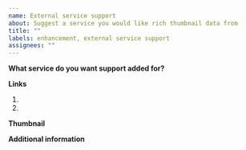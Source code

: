 ```yaml
---
name: External service support
about: Suggest a service you would like rich thumbnail data from
title: ""
labels: enhancement, external service support
assignees: ""
---
```


**What service do you want support added for?**

<!-- A clear and concise description of the requested feature. -->

**Links**

<!-- Please fill out at least 2 example links -->

1.  <!-- e.g. https://youtube.com/watch?v=asd -->
2.  <!-- e.g. https://youtu.be/asd -->

**Thumbnail**

<!-- Please describe in as much detail as you can what sort of data you would expect to have in the thumbnail -->

**Additional information**

<!-- Got any additional information regarding this implementation, for example pointers to an API we can hit for this feature, you can put it here! -->
